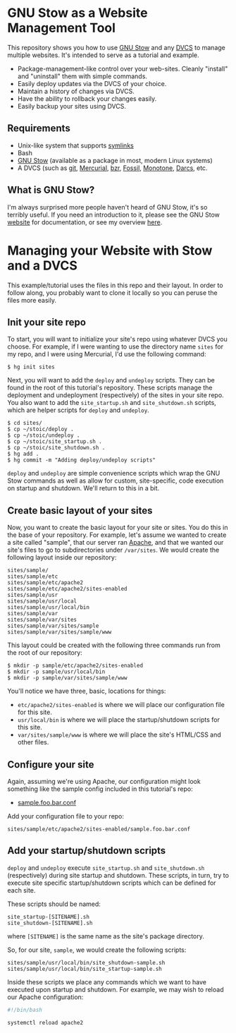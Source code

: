 # GNU Stow as a Website Management Tool

This repository shows you how to use [GNU Stow](https://www.gnu.org/software/stow/)
and any [DVCS](https://en.wikipedia.org/wiki/Distributed_version_control) to
manage multiple websites. It's intended to serve as a tutorial and example.

* Package-management-like control over your web-sites. Cleanly "install" and
"uninstall" them with simple commands.
* Easily deploy updates via the DVCS of your choice.
* Maintain a history of changes via DVCS.
* Have the ability to rollback your changes easily.
* Easily backup your sites using DVCS.

## Requirements

* Unix-like system that supports [symlinks](https://en.wikipedia.org/wiki/Symbolic_link)
* Bash
* [GNU Stow](https://www.gnu.org/software/stow/) (available as a package in
most, modern Linux systems)
* A DVCS (such as [git](https://git-scm.com/), [Mercurial](https://www.mercurial-scm.org/),
[bzr](http://bazaar.canonical.com/en/), [Fossil](http://www.fossil-scm.org/),
[Monotone](http://www.monotone.ca/), [Darcs](http://darcs.net/), etc.

## What is GNU Stow?

I'm always surprised more people haven't heard of GNU Stow, it's so terribly
useful. If you need an introduction to it, please see the GNU Stow
[website](https://www.gnu.org/software/stow/) for documentation, or see my
overview [here](WHAT_IS_STOW.md).

# Managing your Website with Stow and a DVCS

This example/tutorial uses the files in this repo and their layout. In order
to follow along, you probably want to clone it locally so you can peruse the
files more easily.

## Init your site repo

To start, you will want to initialize your site's repo using whatever DVCS you
choose. For example, if I were wanting to use the directory name `sites` for
my repo, and I were using Mercurial, I'd use the following command:

```
$ hg init sites
```

Next, you will want to add the `deploy` and `undeploy` scripts. They can be
found in the root of this tutorial's repository. These scripts manage the
deployment and undeployment (respectively) of the sites in your site repo. You
also want to add the `site_startup.sh` and `site_shutdown.sh` scripts, which
are helper scripts for `deploy` and `undeploy`.

```
$ cd sites/
$ cp ~/stoic/deploy .
$ cp ~/stoic/undeploy .
$ cp ~/stoic/site_startup.sh .
$ cp ~/stoic/site_shutdown.sh .
$ hg add .
$ hg commit -m "Adding deploy/undeploy scripts"
```

`deploy` and `undeploy` are simple convenience scripts which wrap the GNU Stow
commands as well as allow for custom, site-specific, code execution on startup
and shutdown. We'll return to this in a bit.

## Create basic layout of your sites

Now, you want to create the basic layout for your site or sites. You do this
in the base of your repository. For example, let's assume we wanted to create
a site called "sample", that our server ran [Apache](http://www.apache.org/),
and that we wanted our site's files to go to subdirectories under `/var/sites`.
We would create the following layout inside our repository:

```
sites/sample/
sites/sample/etc
sites/sample/etc/apache2
sites/sample/etc/apache2/sites-enabled
sites/sample/usr
sites/sample/usr/local
sites/sample/usr/local/bin
sites/sample/var
sites/sample/var/sites
sites/sample/var/sites/sample
sites/sample/var/sites/sample/www
```

This layout could be created with the following three commands run from the
root of our repository:

```
$ mkdir -p sample/etc/apache2/sites-enabled
$ mkdir -p sample/usr/local/bin
$ mkdir -p sample/var/sites/sample/www
```

You'll notice we have three, basic, locations for things:

* `etc/apache2/sites-enabled` is where we will place our configuration file
for this site.
* `usr/local/bin` is where we will place the startup/shutdown scripts for this
site.
* `var/sites/sample/www` is where we will place the site's HTML/CSS and other
files.

## Configure your site

Again, assuming we're using Apache, our configuration might look something
like the sample config included in this tutorial's repo:

* [sample.foo.bar.conf](sample/etc/apache2/sites-enabled/sample.foo.bar.conf)

Add your configuration file to your repo:

```
sites/sample/etc/apache2/sites-enabled/sample.foo.bar.conf
```

## Add your startup/shutdown scripts

`deploy` and `undeploy` execute `site_startup.sh` and `site_shutdown.sh`
(respectively) during site startup and shutdown. These scripts, in turn, try
to execute site specific startup/shutdown scripts which can be defined for
each site.

These scripts should be named:

```
site_startup-[SITENAME].sh
site_shutdown-[SITENAME].sh
```

where `[SITENAME]` is the same name as the site's package directory.

So, for our site, `sample`, we would create the following scripts:

```
sites/sample/usr/local/bin/site_shutdown-sample.sh
sites/sample/usr/local/bin/site_startup-sample.sh
```

Inside these scripts we place any commands which we want to have executed upon
startup and shutdown. For example, we may wish to reload our Apache
configuration:

```bash
#!/bin/bash

systemctl reload apache2
```
